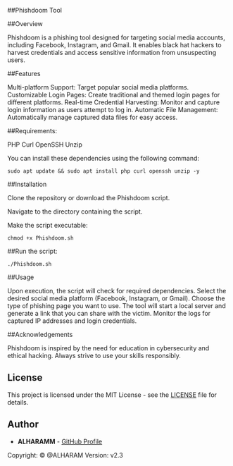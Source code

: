 ##Phishdoom Tool

##Overview

Phishdoom is a phishing tool designed for targeting social media accounts, including Facebook, Instagram, and Gmail. It enables black hat hackers to harvest credentials and access sensitive information from unsuspecting users.

##Features

Multi-platform Support: Target popular social media platforms.
Customizable Login Pages: Create traditional and themed login pages for different platforms.
Real-time Credential Harvesting: Monitor and capture login information as users attempt to log in.
Automatic File Management: Automatically manage captured data files for easy access.

##Requirements:

PHP
Curl
OpenSSH
Unzip

You can install these dependencies using the following command:

`sudo apt update && sudo apt install php curl openssh unzip -y`

##Installation

Clone the repository or download the Phishdoom script.

Navigate to the directory containing the script.

Make the script executable:

`chmod +x Phishdoom.sh`

##Run the script:

`./Phishdoom.sh`

##Usage

Upon execution, the script will check for required dependencies.
Select the desired social media platform (Facebook, Instagram, or Gmail).
Choose the type of phishing page you want to use.
The tool will start a local server and generate a link that you can share with the victim.
Monitor the logs for captured IP addresses and login credentials.

##Acknowledgements

Phishdoom is inspired by the need for education in cybersecurity and ethical hacking. Always strive to use your skills responsibly.
## License

This project is licensed under the MIT License - see the [LICENSE](LICENSE) file for details.

## Author

- **ALHARAMM** - [GitHub Profile](https://github.com/ALHARAMM)

Copyright: © @ALHARAM
Version: v2.3

